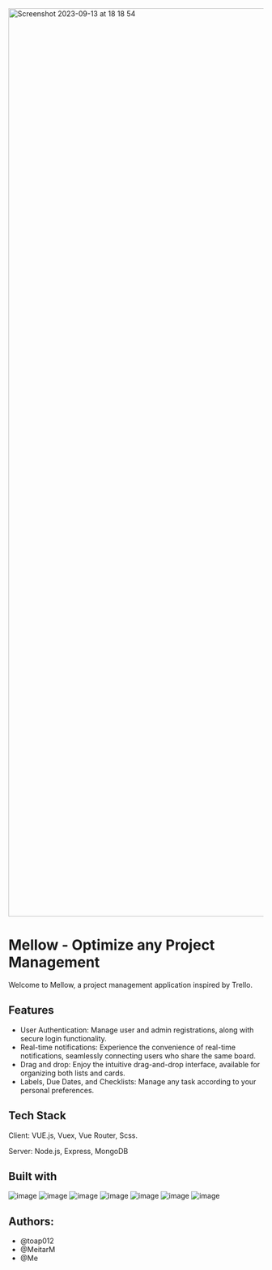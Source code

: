 
<img width="1792" alt="Screenshot 2023-09-13 at 18 18 54" src="https://github.com/BinaHovav/mellow-frontend/assets/123931280/07019b37-97f5-43f1-b887-36985f3aa43c">

# Mellow - Optimize any Project Management

Welcome to Mellow, a project management application inspired by Trello. <br>

## Features

* User Authentication: Manage user and admin registrations, along with secure login functionality. <br>
* Real-time notifications: Experience the convenience of real-time notifications, seamlessly connecting users who share the same board. <br>
* Drag and drop: Enjoy the intuitive drag-and-drop interface, available for organizing both lists and cards.
* Labels, Due Dates, and Checklists: Manage any task according to your personal preferences.

## Tech Stack
Client: VUE.js, Vuex, Vue Router, Scss.

Server: Node.js, Express, MongoDB

## Built with
![image](https://img.shields.io/badge/JavaScript-323330?style=for-the-badge&logo=javascript&logoColor=F7DF1E)
![image](https://img.shields.io/badge/Vue%20js-35495E?style=for-the-badge&logo=vuedotjs&logoColor=4FC08D)
![image](https://img.shields.io/badge/Node%20js-339933?style=for-the-badge&logo=nodedotjs&logoColor=white)
![image](https://img.shields.io/badge/Express%20js-000000?style=for-the-badge&logo=express&logoColor=white)
![image](https://img.shields.io/badge/MongoDB-4EA94B?style=for-the-badge&logo=mongodb&logoColor=white)
![image](https://img.shields.io/badge/Socket.io-010101?&style=for-the-badge&logo=Socket.io&logoColor=white)
![image](https://img.shields.io/badge/Sass-CC6699?style=for-the-badge&logo=sass&logoColor=white)


## Authors:
* @toap012<br>
* @MeitarM<br>
* @Me

